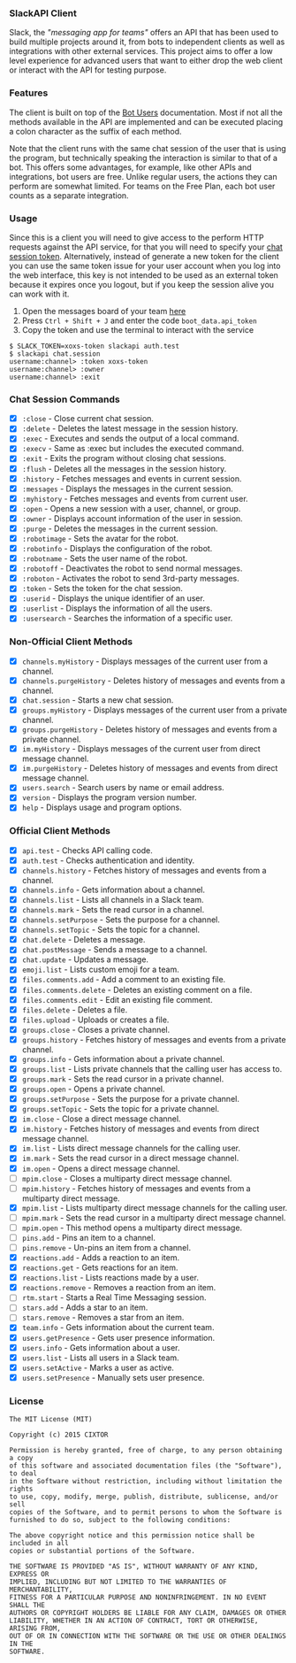 ### SlackAPI Client

Slack, the _"messaging app for teams"_ offers an API that has been used to build multiple projects around it, from bots to independent clients as well as integrations with other external services. This project aims to offer a low level experience for advanced users that want to either drop the web client or interact with the API for testing purpose.

### Features

The client is built on top of the [Bot Users](https://api.slack.com/bot-users) documentation. Most if not all the methods available in the API are implemented and can be executed placing a colon character as the suffix of each method.

Note that the client runs with the same chat session of the user that is using the program, but technically speaking the interaction is similar to that of a bot. This offers some advantages, for example, like other APIs and integrations, bot users are free. Unlike regular users, the actions they can perform are somewhat limited. For teams on the Free Plan, each bot user counts as a separate integration.

### Usage

Since this is a client you will need to give access to the perform HTTP requests against the API service, for that you will need to specify your [chat session token](https://api.slack.com/web#authentication). Alternatively, instead of generate a new token for the client you can use the same token issue for your user account when you log into the web interface, this key is not intended to be used as an external token because it expires once you logout, but if you keep the session alive you can work with it.

1. Open the messages board of your team [here](https://slack.com/messages/)
2. Press `Ctrl + Shift + J` and enter the code `boot_data.api_token`
3. Copy the token and use the terminal to interact with the service

```
$ SLACK_TOKEN=xoxs-token slackapi auth.test
$ slackapi chat.session
username:channel> :token xoxs-token
username:channel> :owner
username:channel> :exit
```

### Chat Session Commands

- [x] `:close` - Close current chat session.
- [x] `:delete` - Deletes the latest message in the session history.
- [x] `:exec` - Executes and sends the output of a local command.
- [x] `:execv` - Same as :exec but includes the executed command.
- [x] `:exit` - Exits the program without closing chat sessions.
- [x] `:flush` - Deletes all the messages in the session history.
- [x] `:history` - Fetches messages and events in current session.
- [x] `:messages` - Displays the messages in the current session.
- [x] `:myhistory` - Fetches messages and events from current user.
- [x] `:open` - Opens a new session with a user, channel, or group.
- [x] `:owner` - Displays account information of the user in session.
- [x] `:purge` - Deletes the messages in the current session.
- [x] `:robotimage` - Sets the avatar for the robot.
- [x] `:robotinfo` - Displays the configuration of the robot.
- [x] `:robotname` - Sets the user name of the robot.
- [x] `:robotoff` - Deactivates the robot to send normal messages.
- [x] `:roboton` - Activates the robot to send 3rd-party messages.
- [x] `:token` - Sets the token for the chat session.
- [x] `:userid` - Displays the unique identifier of an user.
- [x] `:userlist` - Displays the information of all the users.
- [x] `:usersearch` - Searches the information of a specific user.

### Non-Official Client Methods

- [x] `channels.myHistory` - Displays messages of the current user from a channel.
- [x] `channels.purgeHistory` - Deletes history of messages and events from a channel.
- [x] `chat.session` - Starts a new chat session.
- [x] `groups.myHistory` - Displays messages of the current user from a private channel.
- [x] `groups.purgeHistory` - Deletes history of messages and events from a private channel.
- [x] `im.myHistory` - Displays messages of the current user from direct message channel.
- [x] `im.purgeHistory` - Deletes history of messages and events from direct message channel.
- [x] `users.search` - Search users by name or email address.
- [x] `version` - Displays the program version number.
- [x] `help` - Displays usage and program options.

### Official Client Methods

- [x] `api.test` - Checks API calling code.
- [x] `auth.test` - Checks authentication and identity.
- [x] `channels.history` - Fetches history of messages and events from a channel.
- [x] `channels.info` - Gets information about a channel.
- [x] `channels.list` - Lists all channels in a Slack team.
- [x] `channels.mark` - Sets the read cursor in a channel.
- [x] `channels.setPurpose` - Sets the purpose for a channel.
- [x] `channels.setTopic` - Sets the topic for a channel.
- [x] `chat.delete` - Deletes a message.
- [x] `chat.postMessage` - Sends a message to a channel.
- [x] `chat.update` - Updates a message.
- [x] `emoji.list` - Lists custom emoji for a team.
- [x] `files.comments.add` - Add a comment to an existing file.
- [x] `files.comments.delete` - Deletes an existing comment on a file.
- [x] `files.comments.edit` - Edit an existing file comment.
- [x] `files.delete` - Deletes a file.
- [x] `files.upload` - Uploads or creates a file.
- [x] `groups.close` - Closes a private channel.
- [x] `groups.history` - Fetches history of messages and events from a private channel.
- [x] `groups.info` - Gets information about a private channel.
- [x] `groups.list` - Lists private channels that the calling user has access to.
- [x] `groups.mark` - Sets the read cursor in a private channel.
- [x] `groups.open` - Opens a private channel.
- [x] `groups.setPurpose` - Sets the purpose for a private channel.
- [x] `groups.setTopic` - Sets the topic for a private channel.
- [x] `im.close` - Close a direct message channel.
- [x] `im.history` - Fetches history of messages and events from direct message channel.
- [x] `im.list` - Lists direct message channels for the calling user.
- [x] `im.mark` - Sets the read cursor in a direct message channel.
- [x] `im.open` - Opens a direct message channel.
- [ ] `mpim.close` - Closes a multiparty direct message channel.
- [ ] `mpim.history` - Fetches history of messages and events from a multiparty direct message.
- [x] `mpim.list` - Lists multiparty direct message channels for the calling user.
- [ ] `mpim.mark` - Sets the read cursor in a multiparty direct message channel.
- [ ] `mpim.open` - This method opens a multiparty direct message.
- [ ] `pins.add` - Pins an item to a channel.
- [ ] `pins.remove` - Un-pins an item from a channel.
- [x] `reactions.add` - Adds a reaction to an item.
- [x] `reactions.get` - Gets reactions for an item.
- [x] `reactions.list` - Lists reactions made by a user.
- [x] `reactions.remove` - Removes a reaction from an item.
- [ ] `rtm.start` - Starts a Real Time Messaging session.
- [ ] `stars.add` - Adds a star to an item.
- [ ] `stars.remove` - Removes a star from an item.
- [x] `team.info` - Gets information about the current team.
- [x] `users.getPresence` - Gets user presence information.
- [x] `users.info` - Gets information about a user.
- [x] `users.list` - Lists all users in a Slack team.
- [x] `users.setActive` - Marks a user as active.
- [x] `users.setPresence` - Manually sets user presence.

### License

```
The MIT License (MIT)

Copyright (c) 2015 CIXTOR

Permission is hereby granted, free of charge, to any person obtaining a copy
of this software and associated documentation files (the "Software"), to deal
in the Software without restriction, including without limitation the rights
to use, copy, modify, merge, publish, distribute, sublicense, and/or sell
copies of the Software, and to permit persons to whom the Software is
furnished to do so, subject to the following conditions:

The above copyright notice and this permission notice shall be included in all
copies or substantial portions of the Software.

THE SOFTWARE IS PROVIDED "AS IS", WITHOUT WARRANTY OF ANY KIND, EXPRESS OR
IMPLIED, INCLUDING BUT NOT LIMITED TO THE WARRANTIES OF MERCHANTABILITY,
FITNESS FOR A PARTICULAR PURPOSE AND NONINFRINGEMENT. IN NO EVENT SHALL THE
AUTHORS OR COPYRIGHT HOLDERS BE LIABLE FOR ANY CLAIM, DAMAGES OR OTHER
LIABILITY, WHETHER IN AN ACTION OF CONTRACT, TORT OR OTHERWISE, ARISING FROM,
OUT OF OR IN CONNECTION WITH THE SOFTWARE OR THE USE OR OTHER DEALINGS IN THE
SOFTWARE.
```
